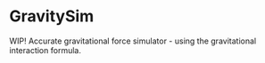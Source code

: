 # GravitySim
WIP!
Accurate gravitational force simulator - using the gravitational interaction formula.
